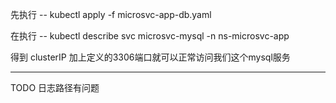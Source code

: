 先执行 -- kubectl apply -f microsvc-app-db.yaml 

在执行 -- kubectl describe svc microsvc-mysql -n ns-microsvc-app

得到 clusterIP 加上定义的3306端口就可以正常访问我们这个mysql服务

------------

TODO 
日志路径有问题

